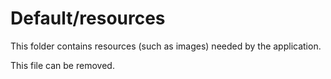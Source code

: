 # Default/resources

This folder contains resources (such as images) needed by the application. 

This file can be removed.
